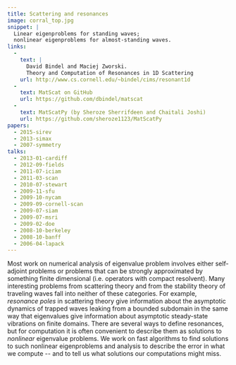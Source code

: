 ```yaml
---
title: Scattering and resonances
image: corral_top.jpg
snippet: |
  Linear eigenproblems for standing waves;
  nonlinear eigenproblems for almost-standing waves.
links:
  -
    text: |
      David Bindel and Maciej Zworski.  
      Theory and Computation of Resonances in 1D Scattering
    url: http://www.cs.cornell.edu/~bindel/cims/resonant1d
  -
    text: MatScat on GitHub
    url: https://github.com/dbindel/matscat
  -
    text: MatScatPy (by Sheroze Sherrifdeen and Chaitali Joshi)
    url: https://github.com/sheroze1123/MatScatPy
papers:
  - 2015-sirev
  - 2013-simax
  - 2007-symmetry
talks:
  - 2013-01-cardiff
  - 2012-09-fields
  - 2011-07-iciam
  - 2011-03-scan
  - 2010-07-stewart
  - 2009-11-sfu
  - 2009-10-nycam
  - 2009-09-cornell-scan
  - 2009-07-siam
  - 2009-07-msri
  - 2009-02-doe
  - 2008-10-berkeley
  - 2008-10-banff
  - 2006-04-lapack
---
```


Most work on numerical analysis of eigenvalue problem involves either
self-adjoint problems or problems that can be strongly approximated by
something finite dimensional (i.e. operators with compact resolvent).
Many interesting problems from scattering theory and from the
stability theory of traveling waves fall into neither of these
categories.  For example, _resonance poles_ in scattering theory give
information about the asymptotic dynamics of trapped waves leaking
from a bounded subdomain in the same way that eigenvalues give
information about asymptotic steady-state vibrations on finite
domains.  There are several ways to define resonances, but for
computation it is often convenient to describe them as solutions to
_nonlinear_ eigenvalue problems.  We work on fast algorithms to find
solutions to such nonlinear eigenproblems and analysis to describe the
error in what we compute -- and to tell us what solutions our
computations might miss.
